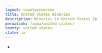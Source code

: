 ```yaml
---
layout: countywineries
title: United States Wineries
description: Wineries in United States IA
permalink: /iowa/united states/
county: united states
state: ia
---
```

-
